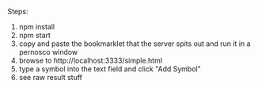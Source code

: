 Steps:

1. npm install
2. npm start
3. copy and paste the bookmarklet that the server spits out and run it in a pernosco window
4. browse to http://localhost:3333/simple.html
5. type a symbol into the text field and click "Add Symbol"
6. see raw result stuff
